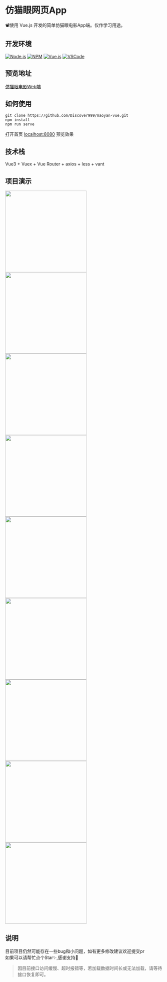 # 仿猫眼网页App

📽使用 Vue.js 开发的简单仿猫眼电影App端。仅作学习用途。

## 开发环境

  [![Node.js](https://img.shields.io/badge/-Node.js-339933?style=plastic&logo=Node.js)](https://nodejs.org/zh-cn/)
  [![NPM](https://img.shields.io/badge/-NPM-CB3837?style=plastic&logo=npm)](https://www.npmjs.com/package/npm)
  [![Vue.js](https://img.shields.io/badge/-Vue.js-4FC08D?style=plastic&logo=vue.js)](https://v2.cn.vuejs.org/)
  [![VSCode](https://img.shields.io/badge/-VSCode-007ACC?style=plastic&logo=visual-studio-code)](https://code.visualstudio.com/)

## 预览地址
 [仿猫眼电影Web端](https://maoyan-vue.vercel.app/)

## 如何使用

    git clone https://github.com/Discover999/maoyan-vue.git
    npm install
    npm run serve
打开首页 [localhost:8080](http://localhost:8080/) 预览效果

## 技术栈

Vue3 + Vuex + Vue Router + axios + less + vant

## 项目演示

<img src="src/Screenshot/m1.png" width="260px"> <img src="src/Screenshot/m2.png" width="260px"> <img src="src/Screenshot/m3.png" width="260px"> <img src="src/Screenshot/m4.png" width="260px"> <img src="src/Screenshot/m5.png" width="260px"> <img src="src/Screenshot/m6.png" width="260px"> <img src="src/Screenshot/m7.png" width="260px"> <img src="src/Screenshot/m8.png" width="260px"> <img src="src/Screenshot/m9.png" width="260px">

## 说明

目前项目仍然可能存在一些bug和小问题，如有更多修改建议欢迎提交pr  
如果可以请帮忙点个Star✨,感谢支持💖

> 因目前接口访问缓慢、超时报错等，若加载数据时间长或无法加载，请等待接口恢复即可。
